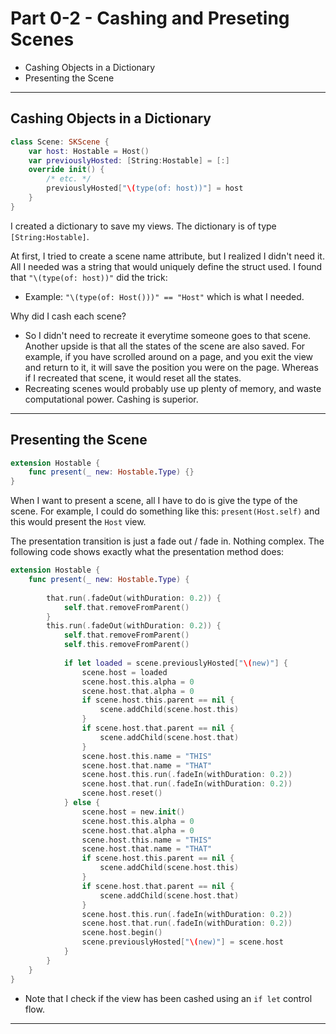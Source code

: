 # **Part 0-2 - Cashing and Preseting Scenes**

- Cashing Objects in a Dictionary
- Presenting the Scene

---
## **Cashing Objects in a Dictionary**

```swift
class Scene: SKScene {
    var host: Hostable = Host()
    var previouslyHosted: [String:Hostable] = [:]
    override init() {
        /* etc. */
        previouslyHosted["\(type(of: host))"] = host
    }
}
```

I created a dictionary to save my views. The dictionary is of type `[String:Hostable]`. 


At first, I tried to create a scene name attribute, but I realized I didn't need it. All I needed was a string that would uniquely define the struct used. I found that `"\(type(of: host))"` did the trick:
- Example: `"\(type(of: Host()))" == "Host"` which is what I needed.

Why did I cash each scene?
- So I didn't need to recreate it everytime someone goes to that scene. Another upside is that all the states of the scene are also saved. For example, if you have scrolled around on a page, and you exit the view and return to it, it will save the position you were on the page. Whereas if I recreated that scene, it would reset all the states.
- Recreating scenes would probably use up plenty of memory, and waste computational power. Cashing is superior.


---
## **Presenting the Scene**

```swift
extension Hostable {
    func present(_ new: Hostable.Type) {}
}
```

When I want to present a scene, all I have to do is give the type of the scene. For example, I could do something like this: `present(Host.self)` and this would present the `Host` view.

The presentation transition is just a fade out / fade in. Nothing complex. The following code shows exactly what the presentation method does:

```swift
extension Hostable {
    func present(_ new: Hostable.Type) {
        
        that.run(.fadeOut(withDuration: 0.2)) {
            self.that.removeFromParent()
        }
        this.run(.fadeOut(withDuration: 0.2)) {
            self.that.removeFromParent()
            self.this.removeFromParent()
            
            if let loaded = scene.previouslyHosted["\(new)"] {
                scene.host = loaded
                scene.host.this.alpha = 0
                scene.host.that.alpha = 0
                if scene.host.this.parent == nil {
                    scene.addChild(scene.host.this)
                }
                if scene.host.that.parent == nil {
                    scene.addChild(scene.host.that)
                }
                scene.host.this.name = "THIS"
                scene.host.that.name = "THAT"
                scene.host.this.run(.fadeIn(withDuration: 0.2))
                scene.host.that.run(.fadeIn(withDuration: 0.2))
                scene.host.reset()
            } else {
                scene.host = new.init()
                scene.host.this.alpha = 0
                scene.host.that.alpha = 0
                scene.host.this.name = "THIS"
                scene.host.that.name = "THAT"
                if scene.host.this.parent == nil {
                    scene.addChild(scene.host.this)
                }
                if scene.host.that.parent == nil {
                    scene.addChild(scene.host.that)
                }
                scene.host.this.run(.fadeIn(withDuration: 0.2))
                scene.host.that.run(.fadeIn(withDuration: 0.2))
                scene.host.begin()
                scene.previouslyHosted["\(new)"] = scene.host
            }
        }
    }
}
```

- Note that I check if the view has been cashed using an `if let` control flow.


---